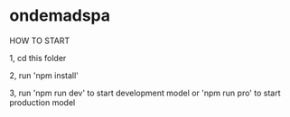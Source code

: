 # ondemadspa
 HOW TO START

 1, cd this folder


 2, run 'npm install'


 3, run 'npm run dev' to start development model or 'npm run pro' to start production model
